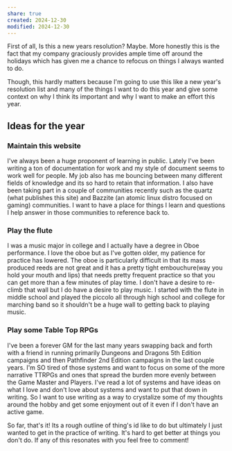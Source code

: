 ```yaml
---
share: true
created: 2024-12-30
modified: 2024-12-30
---
```

First of all, Is this a new years resolution? Maybe. More honestly this is the fact that my company graciously provides ample time off around the holidays which has given me a chance to refocus on things I always wanted to do.

Though, this hardly matters because I'm going to use this like a new year's resolution list and many of the things I want to do this year and give some context on why I think its important and why I want to make an effort this year.
## Ideas for the year
### Maintain this website
I've always been a huge proponent of learning in public. Lately I've been writing a ton of documentation for work and my style of document seems to work well for people. My job also has me bouncing between many different fields of knowledge and its so hard to retain that information. I also have been taking part in a couple of communities recently such as the quartz (what publishes this site) and Bazzite (an atomic linux distro focused on gaming) communities. I want to have a place for things I learn and questions I help answer in those communities to reference back to.

### Play the flute
I was a music major in college and I actually have a degree in Oboe performance. I love the oboe but as I've gotten older, my patience for practice has lowered. The oboe is particularly difficult in that its mass produced reeds are not great and it has a pretty tight embouchure(way you hold your mouth and lips) that needs pretty frequent practice so that you can get more than a few minutes of play time. I don't have a desire to re-climb that wall but I do have a desire to play music. I started with the flute in middle school and played the piccolo all through high school and college for marching band so it shouldn't be a huge wall to getting back to playing music. 

### Play some Table Top RPGs
I've been a forever GM for the last many years swapping back and forth with a friend in running primarily Dungeons and Dragons 5th Edition campaigns and then Pathfinder 2nd Edition campaigns in the last couple years. 
I'm SO tired of those systems and want to focus on some of the more narrative TTRPGs and ones that spread the burden more evenly between the Game Master and Players. I've read a lot of systems and have ideas on what I love and don't love about systems and want to put that down in writing. So I want to use writing as a way to crystalize some of my thoughts around the hobby and get some enjoyment out of it even if I don't have an active game.


So far, that's it! Its a rough outline of thing's id like to do but ultimately I just wanted to get in the practice of writing. It's hard to get better at things you don't do. If any of this resonates with you feel free to comment!
